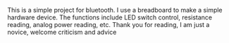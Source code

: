 This is a simple project for bluetooth. I use a breadboard to make a simple hardware device. The functions include LED switch control, resistance reading, analog power reading, etc.
Thank you for reading, I am just a novice, welcome criticism and advice

